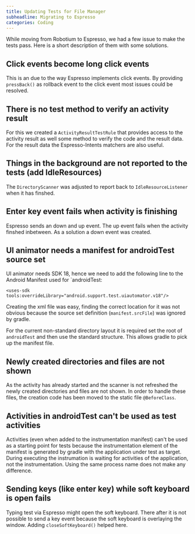 ```yaml
---
title: Updating Tests for File Manager
subheadline: Migrating to Espresso
categories: Coding
---
```

While moving from Robotium to Espresso, we had a few issue to make the tests pass. Here is a short description of them
with some solutions.

## Click events become long click events
This is an due to the way Espresso implements click events.
By providing `pressBack()` as rollback event to the click event most issues could be resolved.

## There is no test method to verify an activity result
For this we created a `ActivityResultTestRule` that provides access to the activity result as well some method to verify the code
and the result data. For the result data the Espresso-Intents matchers are also useful.

## Things in the background are not reported to the tests (add IdleResources)
The `DirectoryScanner` was adjusted to report back to `IdleResourceListener` when it has finshed.

## Enter key event fails when activity is finishing
Espresso sends an down and up event. The up event fails when the activity finshed inbetween.
As a solution a down event was created.

## UI animator needs a manifest for androidTest source set
UI animator needs SDK 18, hence we need to add the following line to the Android Manifest used for `androidTest:
```
<uses-sdk tools:overrideLibrary="android.support.test.uiautomator.v18"/>
```
Creating the xml file was easy, finding the correct location for it was not obvious
because the source set definition (`manifest.srcFile`) was ignored by gradle.

For the current non-standard directory layout it is required set the root of `androidTest` and then use the standard structure.
This allows gradle to pick up the manifest file.

## Newly created directories and files are not shown
As the activity has already started and the scanner is not refreshed the newly created directories and files are not shown.
In order to handle these files, the creation code has been moved to the static file `@BeforeClass`.

## Activities in androidTest can't be used as test activities
Activities (even when added to the instrumentation manifest) can't be used as a starting point for tests
because the instrumentation element of the manifest is generated by gradle with the application under test as target.
During executing the instrumation is waiting for activities of the application, not the instrumentation.
Using the same process name does not make any difference.

## Sending keys (like enter key) while soft keyboard is open fails
Typing test via Espresso might open the soft keyboard. There after it is not possible to send a key event
because the soft keyboard is overlaying the window. Adding `closeSoftKeyboard()` helped here.
